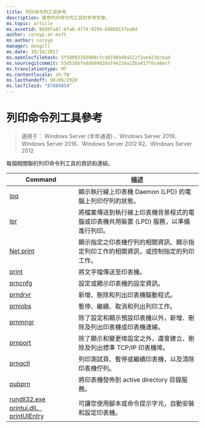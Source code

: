 ```yaml
---
title: 列印命令列工具參考
description: 使用列印命令列工具的參考文章。
ms.topic: article
ms.assetid: 88d8fa87-6fa8-4774-9294-080b0157ea8d
author: coreyp-at-msft
ms.author: coreyp
manager: dongill
ms.date: 10/16/2017
ms.openlocfilehash: 5f5d093393908cfcd81909d0a522f2ee423bcbad
ms.sourcegitcommit: 53d526bfeddb89d28af44210a23ba417f6ce0ecf
ms.translationtype: MT
ms.contentlocale: zh-TW
ms.lasthandoff: 08/06/2020
ms.locfileid: "87884854"
---
```

# <a name="print-command-line-tool-reference"></a>列印命令列工具參考

> 適用于： Windows Server (半年通道) 、Windows Server 2019、Windows Server 2016、Windows Server 2012 R2、Windows Server 2012

每個相關聯的列印命令列工具的資訊和連結。

| Command | 描述 |
|--|--|
| [lpq](lpq.md) | 顯示執行線上印表機 Daemon (LPD) 的電腦上列印佇列的狀態。 |
| [lpr](lpr.md) | 將檔案傳送到執行線上印表機背景程式的電腦或印表機共用裝置 (LPD) 服務，以準備進行列印。 |
| [Net print](net-print.md) | 顯示指定之印表機佇列的相關資訊、顯示指定列印工作的相關資訊，或控制指定的列印工作。 |
| [print](print.md) | 將文字檔傳送至印表機。 |
| [prncnfg](prncnfg.md) | 設定或顯示印表機的設定資訊。 |
| [prndrvr](prndrvr.md) | 新增、刪除和列出印表機驅動程式。 |
| [prnjobs](prnjobs.md) | 暫停、繼續、取消和列出列印工作。 |
| [prnmngr](prnmngr.md) | 除了設定和顯示預設印表機以外，新增、刪除及列出印表機或印表機連線。 |
| [prnport](prnport.md) | 除了顯示和變更埠設定之外，還會建立、刪除及列出標準 TCP/IP 印表機埠。 |
| [prnqctl](prnqctl.md) | 列印測試頁、暫停或繼續印表機，以及清除印表機佇列。 |
| [pubprn](pubprn.md) | 將印表機發佈到 active directory 目錄服務。 |
| [rundll32.exe printui.dll、printUIEntry](rundll32-printui.md) | 可讓您使用腳本或命令提示字元，自動安裝和設定印表機。 |